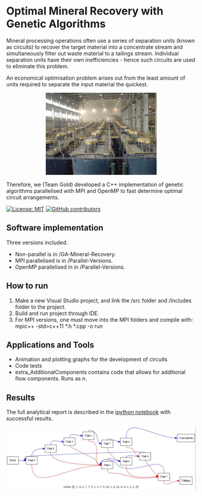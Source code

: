 # Optimal Mineral Recovery with Genetic Algorithms

Mineral processing operations often use a series of separation units (known as circuits) to recover the target material into a concentrate stream and simultaneously filter out waste material to a tailings stream. Individual separation units have their own inefficiencies - hence such circuits are used to eliminate this problem. 

An economical optimisation problem arises out from the least amount of units required to separate the input material the quickest. 

<p align="center">
  <img src="./misc/front_img.png" alt="front_img" width="295">
</p>

Therefore, we (Team Gold) developed a C++ implementation of genetic algorithms parallelised with MPI and OpenMP to fast determine optimal circuit arrangements.

[![License: MIT](https://img.shields.io/badge/License-MIT-yellow.svg)](https://opensource.org/licenses/MIT)
[![GitHub contributors](https://img.shields.io/github/contributors/kev-fung/GA-Mineral-Recovery)](https://github.com/kev-fung/GA-Mineral-Recovery/graphs/contributors)

## Software implementation
Three versions included. 
* Non-parallel is in /GA-Mineral-Recovery.
* MPI parallelised is in /Parallel-Versions.
* OpenMP parallelised in in /Parallel-Versions.

## How to run
1. Make a new Visual Studio project, and link the /src folder and /Includes folder to the project.
2. Build and run project through IDE.
3. For MPI versions, one must move into the MPI folders and compile with:	mpic++ -std=c++11 *.h  *.cpp -o run

## Applications and Tools
* Animation and plotting graphs for the development of circuits
* Code tests
* extra_AdditionalComponents contains code that allows for additional flow components. Runs as n.

## Results
The full analytical report is described in the [ipython notebook](https://github.com/kev-fung/GA-Mineral-Recovery/blob/master/Analytical%20Report/Gold-Report.ipynb) with successful results.

<p align="center">
  <img src="./misc/output.jpg" alt="result" width="700">
</p>
